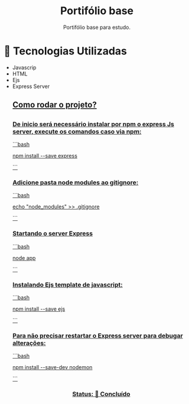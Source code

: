 <h1 align="center">Portifólio base</h1>
<p align="center">Portifólio base para estudo.</h4>

# 🚀 Tecnologias Utilizadas
<ul>
 <li>
Javascrip
  </li>
 <li>
HTML
  </li>
 <li>
Ejs
 </li>
 <li>
Express Server
 </li>
<u>
<h2>Como rodar o projeto?<h2>

<h3>De inicio será necessário instalar por npm o express Js server, execute os comandos caso via npm:</h3>
```bash
<p>npm install --save express</p>
```
 
<h3>Adicione pasta node modules ao gitignore:</h3>
```bash
<p>echo "node_modules" >> .gitignore</p>
```
 
<h3>Startando o server Express </h3>
```bash
<p>node app</p>
```

<h3>Instalando Ejs template de javascript:</h3>
```bash
<p>npm install --save ejs</p>
```

<h3>Para não precisar restartar o Express server para debugar alterações:</h3>
```bash
<p>npm install --save-dev nodemon</p>
```
 
<h3 align="center">
 Status: 🚀 Concluído
</h3>
